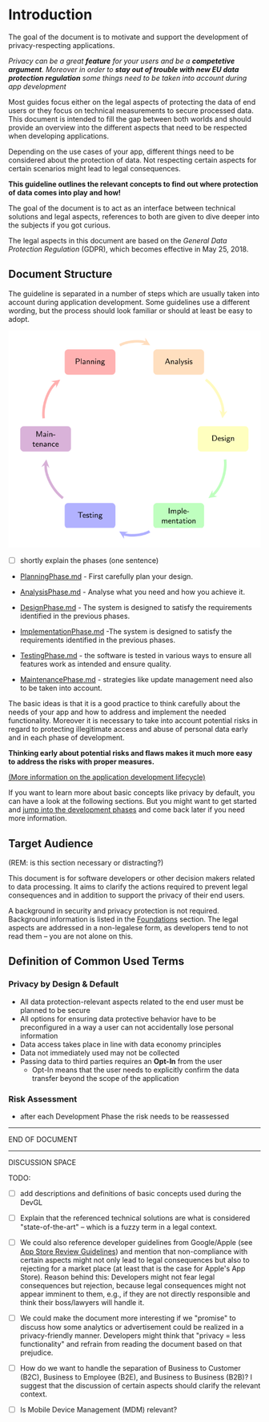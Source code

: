 # Introduction

The goal of the document is to motivate and support the development of privacy-respecting applications. 

*Privacy can be a great **feature** for your users and be a **competetive argument**. Moreover in order to **stay out of trouble with new EU data protection regulation** some things need to be taken into account during app development*

Most guides focus either on the legal aspects of protecting the data of end users or they focus on technical measurements to secure processed data. This document is intended to fill the gap between both worlds and should provide an overview into the different aspects that need to be respected when developing applications.

Depending on the use cases of your app, different things need to be considered about the protection of data. Not respecting certain aspects for certain scenarios might lead to legal consequences. 

**This guideline outlines the relevant concepts to find out where protection of data comes into play and how!**

The goal of the document is to act as an interface between technical solutions and legal aspects, references to both are given to dive deeper into the subjects if you got curious. 

The legal aspects in this document are based on the *General Data Protection Regulation* (GDPR), which becomes effective in May 25, 2018.



## Document Structure
The guideline is separated in a number of steps which are usually taken into account during application development. Some guidelines use a different wording, but the process should look familiar or should at least be easy to adopt.

![Application Development Lifecycle](figures/applifecycle.svg)

- [ ] shortly explain the phases (one sentence)

* [PlanningPhase.md](./PlanningPhase.md) -  First carefully plan your design.

* [AnalysisPhase.md](./AnalysisPhase.md) - Analyse what you need and how you achieve it.

* [DesignPhase.md](./DesignPhase.md) - The system is designed to satisfy the requirements identified in the previous phases.

* [ImplementationPhase.md](./ImplementationPhase.md) -The system is designed to satisfy the requirements identified in the previous phases.

* [TestingPhase.md](./TestingPhase.md) - the software is tested in various ways to ensure all features work as intended and ensure quality.

* [MaintenancePhase.md](./MaintenancePhase.md) - strategies like update management need also to be taken into account.

The basic ideas is that it is a good practice to think carefully about the needs of your app and how to address and implement the needed functionality. Moreover it is necessary to take into account potential risks in regard to protecting illegitimate access and abuse of personal data early and in each phase of development. 

**Thinking early about potential risks and flaws makes it much more easy to address the risks with proper measures.**

[(More information on the application development lifecycle)](./ApplicationDevelopmentLifecycle.md)

If you want to learn more about basic concepts like privacy by default, you can have a look at the following sections. But you might want to get started and [jump into the development phases](./PlanningPhase.md) and come back later if you need more information.

## Target Audience
(REM: is this section necessary or distracting?)

This document is for software developers or other decision makers related to data processing. It aims to clarify the actions required to prevent legal consequences and in addition to support the privacy of their end users.

A background in security and privacy protection is not required. Background information is listed in the [Foundations](Foundations.md) section. The legal aspects are addressed in a non-legalese form, as developers tend to not read them – you are not alone on this.

## Definition of Common Used Terms

### **Privacy by Design & Default**

- All data protection-relevant aspects related to the end user must be planned to be secure
- All options for ensuring data protective behavior have to be preconfigured in a way a user can not accidentally lose personal information
- Data access takes place in line with data economy principles
- Data not immediately used may not be collected
- Passing data to third parties requires an **Opt-In** from the user
  - Opt-In means that the user needs to explicitly confirm the data transfer beyond the scope of the application

### Risk Assessment

- after each Development Phase the risk needs to be reassessed

***
END OF DOCUMENT
***

DISCUSSION SPACE

TODO:

- [ ] add descriptions and definitions of basic concepts used during the DevGL

- [ ] Explain that the referenced technical solutions are what is considered "state-of-the-art" – which is a fuzzy term in a legal context.

- [ ] We could also reference developer guidelines from Google/Apple (see [App Store Review Guidelines](https://developer.apple.com/app-store/review/guidelines/)) and mention that non-compliance with certain aspects might not only lead to legal consequences but also to rejecting for a market place (at least that is the case for Apple's App Store). Reason behind this: Developers might not fear legal consequences but rejection, because legal consequences might not appear imminent to them, e.g., if they are not directly responsible and think their boss/lawyers will handle it.

- [ ] We could make the document more interesting if we "promise" to discuss how some analytics or advertisement could be realized in a privacy-friendly manner. Developers might think that "privacy = less functionality" and refrain from reading the document based on that prejudice.

- [ ] How do we want to handle the separation of Business to Customer (B2C), Business to Employee (B2E), and Business to Business (B2B)? I suggest that the discussion of certain aspects should clarify the relevant context.

- [ ] Is Mobile Device Management (MDM) relevant?


